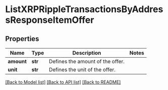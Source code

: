 # ListXRPRippleTransactionsByAddressResponseItemOffer


## Properties
Name | Type | Description | Notes
------------ | ------------- | ------------- | -------------
**amount** | **str** | Defines the amount of the offer. | 
**unit** | **str** | Defines the unit of the offer. | 

[[Back to Model list]](../README.md#documentation-for-models) [[Back to API list]](../README.md#documentation-for-api-endpoints) [[Back to README]](../README.md)


